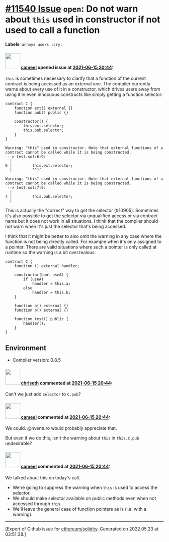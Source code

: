 # [\#11540 Issue](https://github.com/ethereum/solidity/issues/11540) `open`: Do not warn about `this` used in constructor if not used to call a function
**Labels**: `annoys users :cry:`


#### <img src="https://avatars.githubusercontent.com/u/137030?v=4" width="50">[cameel](https://github.com/cameel) opened issue at [2021-06-15 20:44](https://github.com/ethereum/solidity/issues/11540):

`this` is sometimes necessary to clarify that a function of the current contract is being accessed as an external one. The compiler currently warns about every use of it in a constructor, which drives users away from using it in even innocuous constructs like simply getting a function selector:

```solidity
contract C {
    function ext() external {}
    function pub() public {}

    constructor() {
        this.ext.selector;
        this.pub.selector;
    }
}
```
```
Warning: "this" used in constructor. Note that external functions of a contract cannot be called while it is being constructed.
 --> test.sol:6:9:
  |
6 |         this.ext.selector;
  |         ^^^^

Warning: "this" used in constructor. Note that external functions of a contract cannot be called while it is being constructed.
 --> test.sol:7:9:
  |
7 |         this.pub.selector;
  |
```

This is actually the "correct" way to get the selector (#10905). Sometimes it's also possible to get the selector via unqualified access or via contract name but it does not work in all situations. I think that the compiler should not warn when it's just the selector that's being accessed. 

I think that it might be better to also omit the warning in any case where the function is not being directly called. For example when it's only assigned to a pointer. There are valid situations where such a pointer is only called at runtime so the warning is a bit overzealous:

```solidity
contract C {
    function () external handler;

    constructor(bool useA) {
        if (useA)
            handler = this.a;
        else
            handler = this.b;
    }

    function a() external {}
    function b() external {}

    function test() public {
        handler();
    }
}
```

## Environment

- Compiler version: 0.8.5

#### <img src="https://avatars.githubusercontent.com/u/9073706?v=4" width="50">[chriseth](https://github.com/chriseth) commented at [2021-06-15 20:44](https://github.com/ethereum/solidity/issues/11540#issuecomment-863090329):

Can't we just add `selector` to `C.pub`?

#### <img src="https://avatars.githubusercontent.com/u/137030?v=4" width="50">[cameel](https://github.com/cameel) commented at [2021-06-15 20:44](https://github.com/ethereum/solidity/issues/11540#issuecomment-863426845):

We could. @nventuro would probably appreciate that.

But even if we do this, isn't the warning about `this` in `this.C.pub` undesirable?

#### <img src="https://avatars.githubusercontent.com/u/137030?v=4" width="50">[cameel](https://github.com/cameel) commented at [2021-06-15 20:44](https://github.com/ethereum/solidity/issues/11540#issuecomment-865299360):

We talked about this on today's call.
- We're going to suppress the warning when `this` is used to access the selector.
- We should make selector available on public methods even when not accessed through `this`.
- We'll leave the general case of function pointers as is (i.e. with a warning).


-------------------------------------------------------------------------------



[Export of Github issue for [ethereum/solidity](https://github.com/ethereum/solidity). Generated on 2022.05.23 at 03:51:38.]
